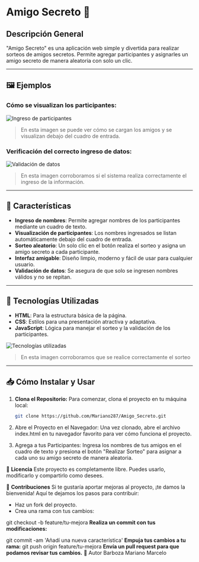 # Amigo Secreto 🎉

## Descripción General

"Amigo Secreto" es una aplicación web simple y divertida para realizar sorteos de amigos secretos. Permite agregar participantes y asignarles un amigo secreto de manera aleatoria con solo un clic.

---

## 🖼️ Ejemplos

### **Cómo se visualizan los participantes:**

![Ingreso de participantes](https://github.com/user-attachments/assets/403a1ef4-f8cc-4f83-b8ab-a7426dff16ad)


> En esta imagen se puede ver cómo se cargan los amigos y se visualizan debajo del cuadro de entrada.

### **Verificación del correcto ingreso de datos:**

![Validación de datos](https://github.com/user-attachments/assets/5fb7f2dd-8c9d-4472-a270-480de40b0966)




> En esta imagen corroboramos si el sistema realiza correctamente el ingreso de la información.

---

## 🚀 Características

- **Ingreso de nombres**: Permite agregar nombres de los participantes mediante un cuadro de texto.
- **Visualización de participantes**: Los nombres ingresados se listan automáticamente debajo del cuadro de entrada.
- **Sorteo aleatorio**: Un solo clic en el botón realiza el sorteo y asigna un amigo secreto a cada participante.
- **Interfaz amigable**: Diseño limpio, moderno y fácil de usar para cualquier usuario.
- **Validación de datos**: Se asegura de que solo se ingresen nombres válidos y no se repitan.

---

## 🔧 Tecnologías Utilizadas

- **HTML**: Para la estructura básica de la página.
- **CSS**: Estilos para una presentación atractiva y adaptativa.
- **JavaScript**: Lógica para manejar el sorteo y la validación de los participantes.

![Tecnologías utilizadas](https://github.com/user-attachments/assets/ac6afa3f-0ab9-4889-aa1f-c6145704edad)

> En esta imagen corroboramos que se realice correctamente el sorteo
---

## 📥 Cómo Instalar y Usar

1. **Clona el Repositorio:**
   Para comenzar, clona el proyecto en tu máquina local:
   ```bash
   git clone https://github.com/Mariano287/Amigo_Secreto.git
2. Abre el Proyecto en el Navegador: Una vez clonado, abre el archivo index.html en tu navegador favorito para ver cómo funciona el proyecto.

3. Agrega a tus Participantes: Ingresa los nombres de tus amigos en el cuadro de texto y presiona el botón "Realizar Sorteo" para asignar a cada uno su amigo secreto de manera aleatoria.

📜 **Licencia**
Este proyecto es completamente libre. Puedes usarlo, modificarlo y compartirlo como desees.

🤝 **Contribuciones**
Si te gustaría aportar mejoras al proyecto, ¡te damos la bienvenida! Aquí te dejamos los pasos para contribuir:

* Haz un fork del proyecto.
* Crea una rama con tus cambios:

 git checkout -b feature/tu-mejora
**Realiza un commit con tus modificaciones:**

git commit -am 'Añadí una nueva característica'
**Empuja tus cambios a tu rama:**
git push origin feature/tu-mejora
**Envía un pull request para que podamos revisar tus cambios.**
👤 Autor
Barboza Mariano Marcelo
